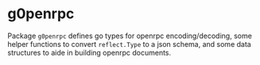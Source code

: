 # g0penrpc

Package `g0penrpc` defines go types for openrpc encoding/decoding, some helper functions to convert `reflect.Type` to a json schema, and some data structures to aide in building openrpc documents.